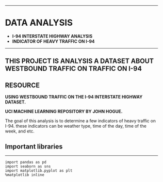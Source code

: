 ----
# DATA ANALYSIS


- **I-94 INTERSTATE HIGHWAY ANALYSIS**
- **INDICATOR OF HEAVY TRAFFIC ON I-94**

----
## THIS PROJECT IS ANALYSIS A DATASET ABOUT WESTBOUND TRAFFIC ON TRAFFIC ON I-94

## RESOURCE

**USING WESTBOUND TRAFFIC ON THE I-94 INTERSTATE HIGHWAY DATASET.**

**UCI MACHINE LEARNING REPOSITORY BY JOHN HOGUE.**

The goal of this analysis is to determine a few indicators of heavy traffic on I-94.
these indicators can be weather type, time of the day, time of the week, and etc.

## Important libraries
----

```
import pandas as pd
import seaborn as sns
import matplotlib.pyplot as plt
%matplotlib inline
```